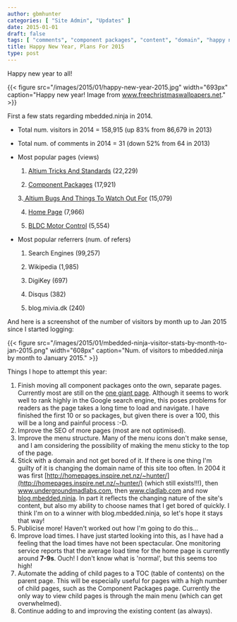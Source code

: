 ```yaml
---
author: gbmhunter
categories: [ "Site Admin", "Updates" ]
date: 2015-01-01
draft: false
tags: [ "comments", "component packages", "content", "domain", "happy new year", "load times", "mbedded.ninja", "plans", "referrers", "SEO", "statistics", "visitors" ]
title: Happy New Year, Plans For 2015
type: post
---
```


Happy new year to all!

{{< figure src="/images/2015/01/happy-new-year-2015.jpg" width="693px" caption="Happy new year! Image from www.freechristmaswallpapers.net."  >}}

First a few stats regarding mbedded.ninja in 2014.

* Total num. visitors in 2014 = 158,915 (up 83% from 86,679 in 2013)
* Total num. of comments in 2014 = 31 (down 52% from 64 in 2013)
* Most popular pages (views)  

	1. [Altium Tricks And Standards](/electronics/general/altium/altium-tricks-and-standards) (22,229)  

	2. [Component Packages](/pcb-design/component-packages) (17,921)  

	3.[ Altium Bugs And Things To Watch Out For](/electronics/general/altium/altium-bugs-and-things-to-watch-out-for) (15,079)  

	4. [Home Page](/) (7,966)  

	5. [BLDC Motor Control](/electronics/circuit-design/bldc-motor-control) (5,554)

* Most popular referrers (num. of refers)  

	1. Search Engines (99,257)  

	2. Wikipedia (1,985)  

	3. DigiKey (697)  

	4. Disqus (382)  

	5. blog.mivia.dk (240)

And here is a screenshot of the number of visitors by month up to Jan 2015 since I started logging:

{{< figure src="/images/2015/01/mbedded-ninja-visitor-stats-by-month-to-jan-2015.png" width="608px" caption="Num. of visitors to mbedded.ninja by month to January 2015."  >}}

Things I hope to attempt this year:

1. Finish moving all component packages onto the own, separate pages. Currently most are still on the [one giant page](/pcb-design/component-packages). Although it seems to work well to rank highly in the Google search engine, this poses problems for readers as the page takes a long time to load and navigate. I have finished the first 10 or so packages, but given there is over a 100, this will be a long and painful process :-D.
2. Improve the SEO of more pages (most are not optimised).
3. Improve the menu structure. Many of the menu icons don't make sense, and I am considering the possibility of making the menu sticky to the top of the page.
4. Stick with a domain and not get bored of it. If there is one thing I'm guilty of it is changing the domain name of this site too often. In 2004 it was first [http://homepages.inspire.net.nz/~hunter/](http://homepages.inspire.net.nz/~hunter/) (which still exists!!!), then www.undergroundmadlabs.com, then www.cladlab.com and now [blog.mbedded.ninja](/). In part it reflects the changing nature of the site's content, but also my ability to choose names that I get bored of quickly. I think I'm on to a winner with blog.mbedded.ninja, so let's hope it stays that way!
5. Publicise more! Haven't worked out how I'm going to do this...
6. Improve load times. I have just started looking into this, as I have had a feeling that the load times have not been spectacular. One monitoring service reports that the average load time for the home page is currently around **7-9s**. Ouch! I don't know what is 'normal', but this seems too high!
7. Automate the adding of child pages to a TOC (table of contents) on the parent page. This will be especially useful for pages with a high number of child pages, such as the Component Packages page. Currently the only way to view child pages is through the main menu (which can get overwhelmed).
8. Continue adding to and improving the existing content (as always).

